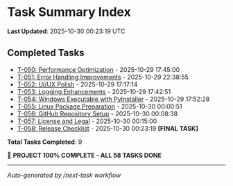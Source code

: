 # Task Summary Index

**Last Updated**: 2025-10-30 00:23:19 UTC

## Completed Tasks

- [T-050: Performance Optimization](./T-050_performance_optimization_summary.md) - 2025-10-29 17:45:00
- [T-051: Error Handling Improvements](./T-051_error_handling_improvements_summary.md) - 2025-10-29 22:38:55
- [T-052: UI/UX Polish](./T-052_ui_ux_polish_summary.md) - 2025-10-29 17:17:14
- [T-053: Logging Enhancements](./T-053_logging_enhancements_summary.md) - 2025-10-29 17:42:51
- [T-054: Windows Executable with PyInstaller](./T-054_windows_executable_summary.md) - 2025-10-29 17:52:28
- [T-055: Linux Package Preparation](./T-055_linux_package_preparation_summary.md) - 2025-10-30 00:00:51
- [T-056: GitHub Repository Setup](./T-056_github_repository_setup_summary.md) - 2025-10-30 00:08:38
- [T-057: License and Legal](./T-057_license_and_legal_summary.md) - 2025-10-30 00:15:00
- [T-058: Release Checklist](./T-058_release_checklist_summary.md) - 2025-10-30 00:23:19 **[FINAL TASK]**

**Total Tasks Completed**: 9

🎉 **PROJECT 100% COMPLETE - ALL 58 TASKS DONE**

---

*Auto-generated by /next-task workflow*
